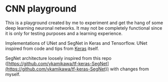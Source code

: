 # CNN playground
This is a playground created by me to experiment and get the hang of some deep learning neuronal networks.
It may not be completely functional since it is only for testing purposes and a learning experience.

Implementations of UNet and SegNet in Keras and Tensorflow.
UNet inspired from code and tips from [Keras](https://keras.io/) itself.

SegNet architecture loosely inspired from this repo ([https://github.com/ykamikawa/tf-keras-SegNet](https://github.com/ykamikawa/tf-keras-SegNet)) with changes from myself.
